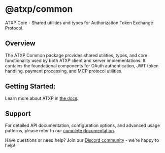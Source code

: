 # @atxp/common

ATXP Core - Shared utilities and types for Authorization Token Exchange Protocol.

## Overview

The ATXP Common package provides shared utilities, types, and core functionality used by both ATXP client and server implementations. It contains the foundational components for OAuth authentication, JWT token handling, payment processing, and MCP protocol utilities.

## Getting Started:

Learn more about ATXP in [the docs](https://docs.atxp.ai/atxp).

## Support

For detailed API documentation, configuration options, and advanced usage patterns, please refer to our [complete documentation](https://docs.atxp.ai/).

Have questions or need help? Join our [Discord community](https://discord.gg/FuJXHhe9aW) - we're happy to help!